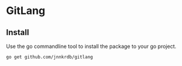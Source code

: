 # GitLang

## Install
Use the go commandline tool to install the package to your go project.
```
go get github.com/jnnkrdb/gitlang
```